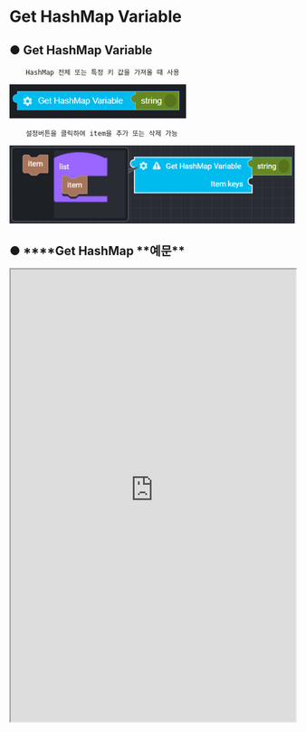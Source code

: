 # Get HashMap Variable

## ● Get HashMap Variable

        HashMap 전체 또는 특정 키 값을 가져올 때 사용

![](../../img/assets/image%20%285%29.png)

        설정버튼을 클릭하여 item을 추가 또는 삭제 가능

![](../../img/assets/image%20%2881%29.png)

## ● \***\*Get HashMap **예문\*\*

<iframe
    src="https://d1sxhpvag16wqc.cloudfront.net/v3.1.0/hashmap/get_hashmap"
    width="100%"
    height="800px"
    allow=""
    sandbox="allow-scripts allow-same-origin" />
<div class="display-pdf">
    <p><img src="../img/assets/image%20%28169%29.png" alt="" /></p>
    <p><img src="../img/assets/image%20%2888%29.png" alt="" /></p>
    <p><img src="../img/assets/image%20%28136%29.png" alt="" /></p>
</div>

## ● \***\*Get HashMap **결과\*\*

```text
{
  "result": {
    "getAll": {
      "key01": "value01",
      "key02": "value02",
      "key03": "value03"
    },
    "getKey": "value02"
  }
}
```
